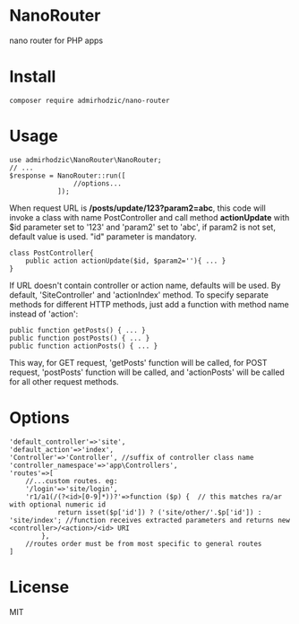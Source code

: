 # NanoRouter
nano router for PHP apps

# Install

    composer require admirhodzic/nano-router

# Usage

    use admirhodzic\NanoRouter\NanoRouter;
    // ...
    $response = NanoRouter::run([
                    //options...
                ]);

When request URL is <b>/posts/update/123?param2=abc</b>, this code will invoke a class with name PostController and call method <b>actionUpdate</b> with $id parameter set to '123' and 'param2' set to 'abc', if param2 is not set, default value is used. "id" parameter is mandatory.

    class PostController{
        public action actionUpdate($id, $param2=''){ ... }
    }

If URL doesn't contain controller or action name, defaults will be used. By default, 'SiteController' and 'actionIndex' method.
To specify separate methods for different HTTP methods, just add a function with method name instead of 'action':

    public function getPosts() { ... } 
    public function postPosts() { ... }
    public function actionPosts() { ... }

This way, for GET request, 'getPosts' function will be called, for POST request, 'postPosts' function will be called, and 'actionPosts' will be called for all other request methods.

# Options

    'default_controller'=>'site',
    'default_action'=>'index',
    'Controller'=>'Controller', //suffix of controller class name
    'controller_namespace'=>'app\Controllers',
    'routes'=>[
        //...custom routes. eg:
        '/login'=>'site/login',
        'r1/a1(/(?<id>[0-9]*))?'=>function ($p) {  // this matches ra/ar with optional numeric id
                return isset($p['id']) ? ('site/other/'.$p['id']) : 'site/index'; //function receives extracted parameters and returns new <controller>/<action>/<id> URI
            },
        //routes order must be from most specific to general routes
    ]

# License
MIT
